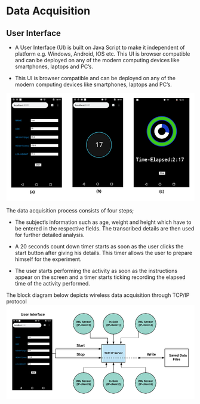 # Data Acquisition

## User Interface

- A User Interface (UI) is built on Java Script to make it independent of platform e.g. Windows, Android, IOS etc. This UI is browser compatible and can be deployed on any of the modern computing devices like smartphones, laptops and PC’s.

- This UI is browser compatible and can be deployed on any of the modern computing devices like smartphones, laptops and PC’s.

![image](../assests/ui.png)

The data acquisition process consists of four steps; 
- The subject’s information such as age, weight and height which have to be entered in the respective fields. The transcribed details are then used for further detailed analysis.

- A 20 seconds count down timer starts as soon as the user clicks the start button after giving his details. This timer allows the user to prepare himself for the experiment. 

- The user starts performing the activity as soon as the instructions appear on the screen and a timer starts ticking recording the elapsed time of the activity performed. 

The block diagram below depicts wireless data acquisition through TCP/IP protocol
![image](../assests/DAQ.png)
